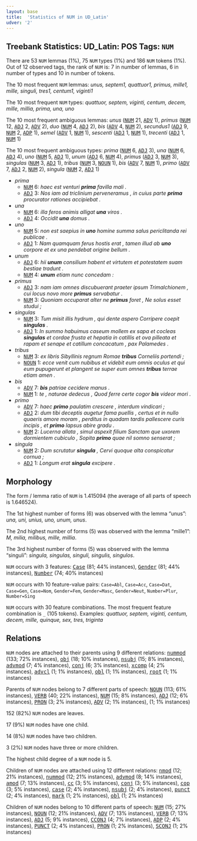 ```yaml
---
layout: base
title:  'Statistics of NUM in UD_Latin'
udver: '2'
---
```


## Treebank Statistics: UD_Latin: POS Tags: `NUM`

There are 53 `NUM` lemmas (1%), 75 `NUM` types (1%) and 186 `NUM` tokens (1%).
Out of 12 observed tags, the rank of `NUM` is: 7 in number of lemmas, 6 in number of types and 10 in number of tokens.

The 10 most frequent `NUM` lemmas: <em>unus, septem1, quattuor1, primus, mille1, mille, singuli, tres1, centum1, viginti1</em>

The 10 most frequent `NUM` types:  <em>quattuor, septem, viginti, centum, decem, mille, millia, prima, una, uno</em>

The 10 most frequent ambiguous lemmas: <em>unus</em> (<tt><a href="la-pos-NUM.html">NUM</a></tt> 21, <tt><a href="la-pos-ADV.html">ADV</a></tt> 1), <em>primus</em> (<tt><a href="la-pos-NUM.html">NUM</a></tt> 12, <tt><a href="la-pos-ADJ.html">ADJ</a></tt> 2, <tt><a href="la-pos-ADV.html">ADV</a></tt> 2), <em>duo</em> (<tt><a href="la-pos-NUM.html">NUM</a></tt> 4, <tt><a href="la-pos-ADJ.html">ADJ</a></tt> 2), <em>bis</em> (<tt><a href="la-pos-ADV.html">ADV</a></tt> 4, <tt><a href="la-pos-NUM.html">NUM</a></tt> 2), <em>secundus1</em> (<tt><a href="la-pos-ADJ.html">ADJ</a></tt> 9, <tt><a href="la-pos-NUM.html">NUM</a></tt> 2, <tt><a href="la-pos-ADP.html">ADP</a></tt> 1), <em>semel</em> (<tt><a href="la-pos-ADV.html">ADV</a></tt> 1, <tt><a href="la-pos-NUM.html">NUM</a></tt> 1), <em>sescenti</em> (<tt><a href="la-pos-ADJ.html">ADJ</a></tt> 1, <tt><a href="la-pos-NUM.html">NUM</a></tt> 1), <em>trecenti</em> (<tt><a href="la-pos-ADJ.html">ADJ</a></tt> 1, <tt><a href="la-pos-NUM.html">NUM</a></tt> 1)

The 10 most frequent ambiguous types:  <em>prima</em> (<tt><a href="la-pos-NUM.html">NUM</a></tt> 6, <tt><a href="la-pos-ADJ.html">ADJ</a></tt> 3), <em>una</em> (<tt><a href="la-pos-NUM.html">NUM</a></tt> 6, <tt><a href="la-pos-ADJ.html">ADJ</a></tt> 4), <em>uno</em> (<tt><a href="la-pos-NUM.html">NUM</a></tt> 5, <tt><a href="la-pos-ADJ.html">ADJ</a></tt> 1), <em>unum</em> (<tt><a href="la-pos-ADJ.html">ADJ</a></tt> 6, <tt><a href="la-pos-NUM.html">NUM</a></tt> 4), <em>primus</em> (<tt><a href="la-pos-ADJ.html">ADJ</a></tt> 3, <tt><a href="la-pos-NUM.html">NUM</a></tt> 3), <em>singulas</em> (<tt><a href="la-pos-NUM.html">NUM</a></tt> 3, <tt><a href="la-pos-ADJ.html">ADJ</a></tt> 1), <em>tribus</em> (<tt><a href="la-pos-NUM.html">NUM</a></tt> 3, <tt><a href="la-pos-NOUN.html">NOUN</a></tt> 1), <em>bis</em> (<tt><a href="la-pos-ADV.html">ADV</a></tt> 7, <tt><a href="la-pos-NUM.html">NUM</a></tt> 1), <em>primo</em> (<tt><a href="la-pos-ADV.html">ADV</a></tt> 7, <tt><a href="la-pos-ADJ.html">ADJ</a></tt> 2, <tt><a href="la-pos-NUM.html">NUM</a></tt> 2), <em>singula</em> (<tt><a href="la-pos-NUM.html">NUM</a></tt> 2, <tt><a href="la-pos-ADJ.html">ADJ</a></tt> 1)


* <em>prima</em>
  * <tt><a href="la-pos-NUM.html">NUM</a></tt> 6: <em>haec est venturi <b>prima</b> favilla mali .</em>
  * <tt><a href="la-pos-ADJ.html">ADJ</a></tt> 3: <em>Nos iam ad triclinium perveneramus , in cuius parte <b>prima</b> procurator rationes accipiebat .</em>
* <em>una</em>
  * <tt><a href="la-pos-NUM.html">NUM</a></tt> 6: <em>illa feros animis alligat <b>una</b> viros .</em>
  * <tt><a href="la-pos-ADJ.html">ADJ</a></tt> 4: <em>Occidit <b>una</b> domus .</em>
* <em>uno</em>
  * <tt><a href="la-pos-NUM.html">NUM</a></tt> 5: <em>non est saepius in <b>uno</b> homine summa salus periclitanda rei publicae .</em>
  * <tt><a href="la-pos-ADJ.html">ADJ</a></tt> 1: <em>Nam quamquam ferus hostis erat , tamen illud ab <b>uno</b> corpore et ex una pendebat origine bellum .</em>
* <em>unum</em>
  * <tt><a href="la-pos-ADJ.html">ADJ</a></tt> 6: <em>hii <b>unum</b> consilium habent et virtutem et potestatem suam bestiae tradunt .</em>
  * <tt><a href="la-pos-NUM.html">NUM</a></tt> 4: <em><b>unum</b> etiam nunc concedam :</em>
* <em>primus</em>
  * <tt><a href="la-pos-ADJ.html">ADJ</a></tt> 3: <em>nam iam omnes discubuerant praeter ipsum Trimalchionem , cui locus novo more <b>primus</b> servabatur .</em>
  * <tt><a href="la-pos-NUM.html">NUM</a></tt> 3: <em>Quoniam occuparat alter ne <b>primus</b> foret , Ne solus esset studui ;</em>
* <em>singulas</em>
  * <tt><a href="la-pos-NUM.html">NUM</a></tt> 3: <em>Tum misit illis hydrum , qui dente aspero Corripere coepit <b>singulas</b> .</em>
  * <tt><a href="la-pos-ADJ.html">ADJ</a></tt> 1: <em>In summo habuimus caseum mollem ex sapa et cocleas <b>singulas</b> et cordae frusta et hepatia in catillis et ova pilleata et rapam et senape et catillum concacatum , pax Palamedes .</em>
* <em>tribus</em>
  * <tt><a href="la-pos-NUM.html">NUM</a></tt> 3: <em>ex libris Sibyllinis regnum Romae <b>tribus</b> Corneliis portendi ;</em>
  * <tt><a href="la-pos-NOUN.html">NOUN</a></tt> 1: <em>ecce venit cum nubibus et videbit eum omnis oculus et qui eum pupugerunt et plangent se super eum omnes <b>tribus</b> terrae etiam amen .</em>
* <em>bis</em>
  * <tt><a href="la-pos-ADV.html">ADV</a></tt> 7: <em><b>bis</b> patriae cecidere manus .</em>
  * <tt><a href="la-pos-NUM.html">NUM</a></tt> 1: <em>te , naturae dedecus , Quod ferre certe cogor <b>bis</b> videor mori .</em>
* <em>primo</em>
  * <tt><a href="la-pos-ADV.html">ADV</a></tt> 7: <em>haec <b>primo</b> paulatim crescere , interdum vindicari ;</em>
  * <tt><a href="la-pos-ADJ.html">ADJ</a></tt> 2: <em>dum tibi deceptis augetur fama puellis , certus et in nullo quaeris amore moram , perditus in quadam tardis pallescere curis incipis , et <b>primo</b> lapsus abire gradu .</em>
  * <tt><a href="la-pos-NUM.html">NUM</a></tt> 2: <em>Lucerna allata , simul aspexit filium Sanctam que uxorem dormientem cubiculo , Sopita <b>primo</b> quae nil somno senserat ;</em>
* <em>singula</em>
  * <tt><a href="la-pos-NUM.html">NUM</a></tt> 2: <em>Dum scrutatur <b>singula</b> , Cervi quoque alta conspicatur cornua ;</em>
  * <tt><a href="la-pos-ADJ.html">ADJ</a></tt> 1: <em>Longum erat <b>singula</b> excipere .</em>

## Morphology

The form / lemma ratio of `NUM` is 1.415094 (the average of all parts of speech is 1.646524).

The 1st highest number of forms (6) was observed with the lemma “unus”: <em>una, uni, unius, uno, unum, unus</em>.

The 2nd highest number of forms (5) was observed with the lemma “mille1”: <em>M, milia, milibus, mille, millia</em>.

The 3rd highest number of forms (5) was observed with the lemma “singuli”: <em>singula, singulas, singuli, singulis, singulos</em>.

`NUM` occurs with 3 features: <tt><a href="la-feat-Case.html">Case</a></tt> (81; 44% instances), <tt><a href="la-feat-Gender.html">Gender</a></tt> (81; 44% instances), <tt><a href="la-feat-Number.html">Number</a></tt> (74; 40% instances)

`NUM` occurs with 10 feature-value pairs: `Case=Abl`, `Case=Acc`, `Case=Dat`, `Case=Gen`, `Case=Nom`, `Gender=Fem`, `Gender=Masc`, `Gender=Neut`, `Number=Plur`, `Number=Sing`

`NUM` occurs with 30 feature combinations.
The most frequent feature combination is `_` (105 tokens).
Examples: <em>quattuor, septem, viginti, centum, decem, mille, quinque, sex, tres, triginta</em>


## Relations

`NUM` nodes are attached to their parents using 9 different relations: <tt><a href="la-dep-nummod.html">nummod</a></tt> (133; 72% instances), <tt><a href="la-dep-obj.html">obj</a></tt> (18; 10% instances), <tt><a href="la-dep-nsubj.html">nsubj</a></tt> (15; 8% instances), <tt><a href="la-dep-advmod.html">advmod</a></tt> (7; 4% instances), <tt><a href="la-dep-conj.html">conj</a></tt> (6; 3% instances), <tt><a href="la-dep-xcomp.html">xcomp</a></tt> (4; 2% instances), <tt><a href="la-dep-advcl.html">advcl</a></tt> (1; 1% instances), <tt><a href="la-dep-obl.html">obl</a></tt> (1; 1% instances), <tt><a href="la-dep-root.html">root</a></tt> (1; 1% instances)

Parents of `NUM` nodes belong to 7 different parts of speech: <tt><a href="la-pos-NOUN.html">NOUN</a></tt> (113; 61% instances), <tt><a href="la-pos-VERB.html">VERB</a></tt> (40; 22% instances), <tt><a href="la-pos-NUM.html">NUM</a></tt> (15; 8% instances), <tt><a href="la-pos-ADJ.html">ADJ</a></tt> (12; 6% instances), <tt><a href="la-pos-PRON.html">PRON</a></tt> (3; 2% instances), <tt><a href="la-pos-ADV.html">ADV</a></tt> (2; 1% instances),  (1; 1% instances)

152 (82%) `NUM` nodes are leaves.

17 (9%) `NUM` nodes have one child.

14 (8%) `NUM` nodes have two children.

3 (2%) `NUM` nodes have three or more children.

The highest child degree of a `NUM` node is 5.

Children of `NUM` nodes are attached using 12 different relations: <tt><a href="la-dep-nmod.html">nmod</a></tt> (12; 21% instances), <tt><a href="la-dep-nummod.html">nummod</a></tt> (12; 21% instances), <tt><a href="la-dep-advmod.html">advmod</a></tt> (8; 14% instances), <tt><a href="la-dep-amod.html">amod</a></tt> (7; 13% instances), <tt><a href="la-dep-cc.html">cc</a></tt> (3; 5% instances), <tt><a href="la-dep-conj.html">conj</a></tt> (3; 5% instances), <tt><a href="la-dep-cop.html">cop</a></tt> (3; 5% instances), <tt><a href="la-dep-case.html">case</a></tt> (2; 4% instances), <tt><a href="la-dep-nsubj.html">nsubj</a></tt> (2; 4% instances), <tt><a href="la-dep-punct.html">punct</a></tt> (2; 4% instances), <tt><a href="la-dep-mark.html">mark</a></tt> (1; 2% instances), <tt><a href="la-dep-obl.html">obl</a></tt> (1; 2% instances)

Children of `NUM` nodes belong to 10 different parts of speech: <tt><a href="la-pos-NUM.html">NUM</a></tt> (15; 27% instances), <tt><a href="la-pos-NOUN.html">NOUN</a></tt> (12; 21% instances), <tt><a href="la-pos-ADV.html">ADV</a></tt> (7; 13% instances), <tt><a href="la-pos-VERB.html">VERB</a></tt> (7; 13% instances), <tt><a href="la-pos-ADJ.html">ADJ</a></tt> (5; 9% instances), <tt><a href="la-pos-CCONJ.html">CCONJ</a></tt> (4; 7% instances), <tt><a href="la-pos-ADP.html">ADP</a></tt> (2; 4% instances), <tt><a href="la-pos-PUNCT.html">PUNCT</a></tt> (2; 4% instances), <tt><a href="la-pos-PRON.html">PRON</a></tt> (1; 2% instances), <tt><a href="la-pos-SCONJ.html">SCONJ</a></tt> (1; 2% instances)

